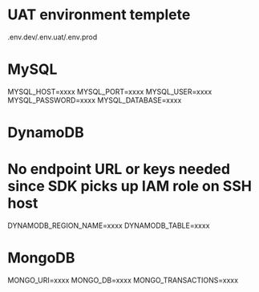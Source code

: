# UAT environment templete
.env.dev/.env.uat/.env.prod

# MySQL
MYSQL_HOST=xxxx
MYSQL_PORT=xxxx
MYSQL_USER=xxxx
MYSQL_PASSWORD=xxxx
MYSQL_DATABASE=xxxx

# DynamoDB
# No endpoint URL or keys needed since SDK picks up IAM role on SSH host
DYNAMODB_REGION_NAME=xxxx
DYNAMODB_TABLE=xxxx

# MongoDB
MONGO_URI=xxxx
MONGO_DB=xxxx
MONGO_TRANSACTIONS=xxxx
